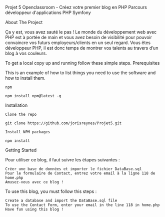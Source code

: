 Projet 5 Openclassroom - Créez votre premier blog en PHP
Parcours développeur d'applications PHP Symfony

About The Project

Ça y est, vous avez sauté le pas ! Le monde du développement web avec PHP est à portée de main et vous avez besoin de visibilité pour pouvoir convaincre vos futurs employeurs/clients en un seul regard. Vous êtes développeur PHP, il est donc temps de montrer vos talents au travers d’un blog à vos couleurs.

To get a local copy up and running follow these simple steps.
Prerequisites

This is an example of how to list things you need to use the software and how to install them.

    npm

    npm install npm@latest -g

Installation

    Clone the repo

    git clone https://github.com/jorisreynes/Projet5.git

    Install NPM packages

    npm install

Getting Started

Pour utiliser ce blog, il faut suivre les étapes suivantes :

    Créer une base de données et importer le fichier DataBase.sql 
    Pour le formulaire de Contact, entrez votre email à la ligne 118 de home.php
    Amusez-vous avec ce blog !

To use this blog, you must follow this steps :

    Create a database and import the DataBase.sql file
    To use the Contact Form, enter your email in the line 118 in home.php
    Have fun using this blog !
